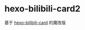 # hexo-bilibili-card2
基于 [hexo-bilibili-card](https://github.com/MaxChang3/hexo-bilibili-card) 的魔改版


